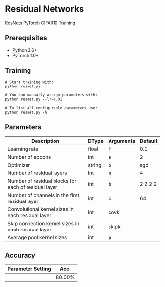 # Residual Networks
ResNets PyTorch CIFAR10 Training

## Prerequisites
- Python 3.6+
- PyTorch 1.0+

## Training
```
# Start training with: 
python resnet.py

# You can manually assign parameters with: 
python resnet.py --lr=0.01

# To list all configurable parameters use: 
python resnet.py -h
```
## Parameters
| Description | DType       | Arguments  | Default | 
| ----------- | ----------- | ---------- | ------- | 
| Learning rate                               | float  | lr         | 0.1 | 
| Number of epochs                            | int    | e          | 2   | 
| Optimizer                                   | string | o          | sgd | 
| Number of residual layers                   | int    | n          | 4   | 
| Number of residual blocks for each of residual layer | int    | b           | 2 2 2 2 | 
| Number of channels in the first residual layer       | int    | c           | 64      | 
| Convolutional kernel sizes in each residual layer    | int    | covk        |         | 
| Skip connection kernel sizes in each residual layer  | int    | skipk       |         | 
| Average pool kernel sizes                            | int    | p           |         | 

## Accuracy
| Parameter Setting | Acc.        |
| ----------------- | ----------- |
|   <test>          |  80.00%     |
